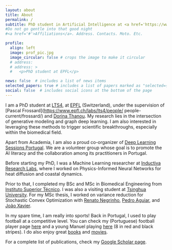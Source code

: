 ```yaml
---
layout: about
title: About
permalink: /
subtitle: PhD student in Artificial Intelligence at <a href='https://www.epfl.ch/en/'>EPFL</a>
#Do not go gentle into that good night
#<a href='#'>Affiliations</a>. Address. Contacts. Moto. Etc.

profile:
  align: left 
  image: prof_pic.jpg
  image_circular: false # crops the image to make it circular
  # address: 
  # address: >
  #   <p>PhD student at EPFL</p>

news: false  # includes a list of news items
selected_papers: true # includes a list of papers marked as "selected={true}"
social: false  # includes social icons at the bottom of the page
---
```


<!-- Write your biography here. Tell the world about yourself. Link to your favorite [subreddit](http://reddit.com). You can put a picture in, too. The code is already in, just name your picture `prof_pic.jpg` and put it in the `img/` folder.

Put your address / P.O. box / other info right below your picture. You can also disable any these elements by editing `profile` property of the YAML header of your `_pages/about.md`. Edit `_bibliography/papers.bib` and Jekyll will render your [publications page](/al-folio/publications/) automatically.

Link to your social media connections, too. This theme is set up to use [Font Awesome icons](http://fortawesome.github.io/Font-Awesome/) and [Academicons](https://jpswalsh.github.io/academicons/), like the ones below. Add your Facebook, Twitter, LinkedIn, Google Scholar, or just disable all of them. -->

<!-- Welcome, I am Manuel! -->

I am a PhD student at [LTS4](https://www.epfl.ch/labs/lts4/), at [EPFL](https://www.epfl.ch/en/) (Switzerland), under the supervision of [Pascal Frossard](https://www.epfl.ch/labs/lts4/people/ people-current/frossard/) and [Dorina Thanou](https://people.epfl.ch/dorina.thanou?lang=en). My research lies in the intersection of generative modeling and graph deep learning. I am also interested in leveraging these methods to trigger scientific breakthroughs, especially within the biomedical field.

<!-- I am broadly interested in enabling scientific discoveries using machine learning methods. Currently, I am working on Graph Neural Networks for biomedical data, mainly in the generative setting. -->

Apart from Academia, I am also a proud co-organizer of [Deep Learning Sessions Portugal](https://deeplearningpt.github.io). We are a volunteer group whose goal is to promote the AI literacy and the collaboration among its practitioners in Portugal.

Before starting my PhD, I was a Machine Learning researcher at [Inductiva Research Labs](https://inductiva.ai), where I worked on Physics-Informed Neural Networks for heat diffusion and coastal dynamics.

Prior to that, I completed my BSc and MSc in Biomedical Engineering from [Instituto Superior Técnico](https://tecnico.ulisboa.pt/en/). I was also a visiting student at [Tsinghua University](https://www.tsinghua.edu.cn/en/).
For my MSc thesis, I worked on variance reduction for Stochastic Convex Optimization with [Renato Negrinho](https://www.cs.cmu.edu/~negrinho/), [Pedro Aguiar](http://users.isr.ist.utl.pt/~aguiar/), and [João Xavier](http://users.isr.tecnico.ulisboa.pt/~jxavier/).

In my spare time, I am really into sports! Back in Portugal, I used to play football at a competitive level. You can check my (Portuguese) football player page [here](https://www.zerozero.pt/player.php?id=473202&epoca_id=151) and a young Manuel playing [here](https://www.youtube.com/watch?v=JuynV0rC6Uw) (8 in red and black stripes).
I do also enjoy great [books](https://www.goodreads.com/user/show/110959921-manuel-madeira) and [movies](https://letterboxd.com/manuel_madeira/).

For a complete list of publications, check my [Google Scholar page](https://scholar.google.com/citations?user=OhijpAwAAAAJ&hl=pt-PT&oi=sra).

